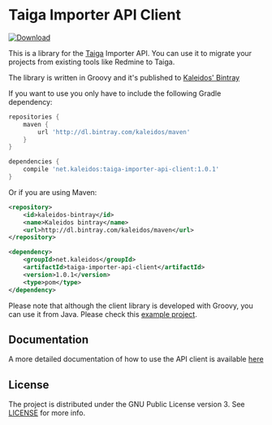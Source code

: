 # Taiga Importer API Client

[ ![Download](https://api.bintray.com/packages/kaleidos/maven/taiga-importer-api-client/images/download.svg) ](https://bintray.com/kaleidos/maven/taiga-importer-api-client/_latestVersion)

This is a library for the [Taiga](http://taiga.io) Importer API. You can use it to migrate your projects from existing tools like Redmine to Taiga.

The library is written in Groovy and it's published to [Kaleidos' Bintray](https://bintray.com/kaleidos/maven/taiga-importer-api-client/view)

If you want to use you only have to include the following Gradle dependency:

```groovy
repositories {
    maven {
        url 'http://dl.bintray.com/kaleidos/maven'
    }
}

dependencies {
    compile 'net.kaleidos:taiga-importer-api-client:1.0.1'
}
```

Or if you are using Maven:

```xml
<repository>
    <id>kaleidos-bintray</id>
    <name>Kaleidos bintray</name>
    <url>http://dl.bintray.com/kaleidos/maven</url>
</repository>

<dependency>
    <groupId>net.kaleidos</groupId>
    <artifactId>taiga-importer-api-client</artifactId>
    <version>1.0.1</version>
    <type>pom</type>
</dependency>
```

Please note that although the client library is developed with Groovy, you can use it from Java. Please check this [example project](https://github.com/taigaio/taiga-java-importer-example).

## Documentation

A more detailed documentation of how to use the API client is available [here](http://taigaio.github.io/taiga-importer-api-client/)

## License

The project is distributed under the GNU Public License version 3. See [LICENSE](https://github.com/taigaio/taiga-importer-api-client/blob/master/LICENSE) for more info.
